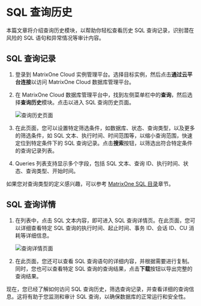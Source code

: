 # **SQL 查询历史**

本篇文章将介绍查询历史模块，以帮助你轻松查看历史 SQL 查询记录，识别潜在风险的 SQL 语句和异常情况等审计内容。

## SQL 查询记录

1. 登录到 MatrixOne Cloud 实例管理平台。选择目标实例，然后点击**通过云平台连接**以访问 MatrixOne Cloud 数据库管理平台。

2. 在 MatrixOne Cloud 数据库管理平台中，找到左侧菜单栏中的**查询**，然后选择**查询历史**模块。点击以进入 SQL 查询历史页面。

   ![查询历史页面](https://community-shared-data-1308875761.cos.ap-beijing.myqcloud.com/artwork/mocdocs/sqleditor/image-7.png)

3. 在此页面，您可以设置特定筛选条件，如数据库、状态、查询类型，以及更多的筛选条件，如 SQL 文本、执行时间、时间范围等，以缩小查询范围，快速定位到特定条件下的 SQL 查询记录。点击**搜索**按钮，以筛选出符合特定条件的查询记录列表。

4. Queries 列表支持显示多个字段，包括 SQL 文本、查询 ID、执行时间、状态、查询类型、开始时间。

如果您对查询类型的定义感兴趣，可以参考 [MatrixOne SQL 目录](https://docs.matrixorigin.cn/1.0.0-rc1/MatrixOne/Reference/SQL-Reference/Data-Definition-Language/create-database/)章节。

## SQL 查询详情

1. 在列表中，点击 SQL 文本内容，即可进入 SQL 查询详情页。在此页面，您可以详细查看特定 SQL 查询的执行时间、起止时间、事务 ID、会话 ID、CU 消耗等详细信息。

   ![查询详情页面](https://community-shared-data-1308875761.cos.ap-beijing.myqcloud.com/artwork/mocdocs/sqleditor/image-8.png)

2. 在此页面，您还可以查看 SQL 查询语句的详细内容，并根据需要进行复制。同时，您也可以查看特定 SQL 查询的查询结果，点击**下载**按钮以导出完整的查询结果。

现在，您已经了解如何访问 SQL 查询历史，筛选查询记录，并查看详细的查询信息。这将有助于您监测和审计 SQL 查询，以确保数据库的正常运行和安全性。
